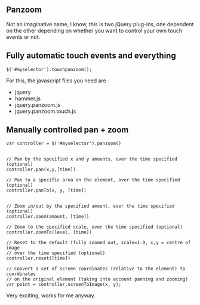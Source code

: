 Panzoom
-------------

Not an imaginative name, I know, this is two jQuery plug-ins, one dependent on the other depending on whether you want to control your own touch events or not.


Fully automatic touch events and everything
-------------

    $('#myselector').touchpanzoom();

For this, the javascript files you need are

- jquery
- hammer.js
- jquery.panzoom.js
- jquery.panzoom.touch.js


Manually controlled pan + zoom
-------------

    var controller = $('#myselector').panzoom()


    // Pan by the specified x and y amounts, over the time specified (optional)
    controller.pan(x,y,[time])

    // Pan to a specific area on the element, over the time specified (optional)
    controller.panTo(x, y, [time])


    // Zoom in/out by the specified amount, over the time specified (optional)
    controller.zoom(amount, [time])

    // Zoom to the specified scale, over the time specified (optional)
    controller.zoomTo(level, [time])

    // Reset to the default (fully zoomed out, scale=1.0, x,y = centre of image
    // over the time specified (optional)
    controller.reset([time])

    // Convert a set of screen coordinates (relative to the element) to coordinates
    // on the original element (taking into account panning and zooming)
    var point = controller.screenToImage(x, y);


Very exciting, works for me anyway.
